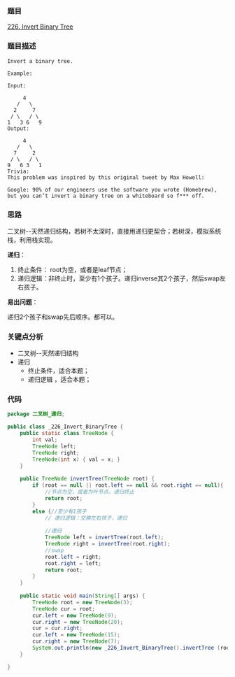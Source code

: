 ### 题目
[226. Invert Binary Tree](https://leetcode.com/problems/invert-binary-tree/)
### 题目描述
```
Invert a binary tree.

Example:

Input:

     4
   /   \
  2     7
 / \   / \
1   3 6   9
Output:

     4
   /   \
  7     2
 / \   / \
9   6 3   1
Trivia:
This problem was inspired by this original tweet by Max Howell:

Google: 90% of our engineers use the software you wrote (Homebrew), but you can’t invert a binary tree on a whiteboard so f*** off.
```
### 思路
二叉树--天然递归结构，若树不太深时，直接用递归更契合；若树深，模拟系统栈，利用栈实现。

**递归**：

1. 终止条件：	root为空，或者是leaf节点；
2. 递归逻辑：非终止时，至少有1个孩子。递归inverse其2个孩子，然后swap左右孩子。

**易出问题**：

递归2个孩子和swap先后顺序。都可以。
### 关键点分析
* 二叉树--天然递归结构
* 递归
	* 终止条件，适合本题；
	* 递归逻辑 ，适合本题；

### 代码
```java
package 二叉树_递归;

public class _226_Invert_BinaryTree {
    public static class TreeNode {
        int val;
        TreeNode left;
        TreeNode right;
        TreeNode(int x) { val = x; }
    }
    
    public TreeNode invertTree(TreeNode root) {
		if (root == null || root.left == null && root.right == null){
            //节点为空，或者为叶节点，递归终止
            return root;
        }
        else {//至少有1孩子
            // 递归逻辑：交换左右孩子，递归
            
            //递归
            TreeNode left = invertTree(root.left);
            TreeNode right = invertTree(root.right);
            //swap
            root.left = right;
            root.right = left;
            return root;
        }
    }
    
    public static void main(String[] args) {
        TreeNode root = new TreeNode(3);
        TreeNode cur = root;
        cur.left = new TreeNode(9);
        cur.right = new TreeNode(20);
        cur = cur.right;
        cur.left = new TreeNode(15);
        cur.right = new TreeNode(7);
        System.out.println(new _226_Invert_BinaryTree().invertTree (root));
    }

}
```